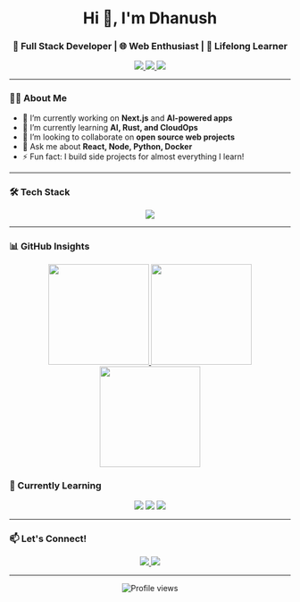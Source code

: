 <!-- Profile Header -->
<h1 align="center">Hi 👋, I'm Dhanush</h1>
<h3 align="center">🚀 Full Stack Developer | 🌐 Web Enthusiast | 🧠 Lifelong Learner</h3>

<!-- Social Links -->
<p align="center">
  <a href="https://www.linkedin.com/in/panta-dhanush-kumar-reddy-665045275/" target="_blank">
    <img src="https://img.shields.io/badge/LinkedIn-blue?style=for-the-badge&logo=linkedin" />
  </a>
  <a href="mailto:johndoe@example.com">
    <img src="https://img.shields.io/badge/Gmail-red?style=for-the-badge&logo=gmail&logoColor=white" />
  </a>
  <a href="https://johndoe.dev" target="_blank">
    <img src="https://img.shields.io/badge/Portfolio-000?style=for-the-badge&logo=github&logoColor=white" />
  </a>
</p>

---

### 🧑‍💻 About Me
- 🔭 I’m currently working on **Next.js** and **AI-powered apps**
- 🌱 I’m currently learning **AI, Rust, and CloudOps**
- 👯 I’m looking to collaborate on **open source web projects**
- 💬 Ask me about **React, Node, Python, Docker**
- ⚡ Fun fact: I build side projects for almost everything I learn!

---

### 🛠️ Tech Stack

<p align="center">
  <img src="https://skillicons.dev/icons?i=html,css,js,ts,react,nextjs,nodejs,express,python,mysql,mongodb,git,github,aws" />
</p>

---
### 📊 GitHub Insights

<div align="center">

<!-- GitHub Stats -->
<a href="https://github.com/PantaDhanush">
  <img height="180em" src="https://github-readme-stats.vercel.app/api?username=PantaDhanush&show_icons=true&theme=tokyonight&include_all_commits=true&count_private=true&border_radius=10" />
</a>
<a href="https://github.com/PantaDhanush">
  <img height="180em" src="https://github-readme-stats.vercel.app/api/top-langs/?username=PantaDhanush&layout=compact&langs_count=8&theme=tokyonight&border_radius=10" />
</a>

<!-- GitHub Streak -->
<a href="https://github.com/PantaDhanush">
  <img height="180em" src="https://streak-stats.demolab.com?user=PantaDhanush&theme=tokyonight&border_radius=10&fire=DD2727&currStreakLabel=F29D35&dates=AAAAAA" />
</a>
</div>


### 🧠 Currently Learning

<p align="center">
  <img src="https://img.shields.io/badge/Rust-000000?style=for-the-badge&logo=rust&logoColor=white" />
  <img src="https://img.shields.io/badge/Kubernetes-326CE5?style=for-the-badge&logo=kubernetes&logoColor=white" />
  <img src="https://img.shields.io/badge/OpenAI-412991?style=for-the-badge&logo=openai&logoColor=white" />
</p>

---

### 📫 Let's Connect!

<p align="center">
  <a href="https://twitter.com/johndoe" target="_blank">
    <img src="https://img.shields.io/badge/Twitter-1DA1F2?style=for-the-badge&logo=twitter&logoColor=white" />
  </a>
  <a href="https://dev.to/johndoe">
    <img src="https://img.shields.io/badge/DEV.to-0A0A0A?style=for-the-badge&logo=devdotto&logoColor=white" />
  </a>
</p>

---

<!-- Visitor Counter -->
<p align="center">
  <img src="https://komarev.com/ghpvc/?username=johndoe&style=flat-square&color=blue" alt="Profile views" />
</p>
